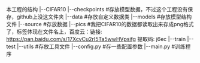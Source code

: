 本工程的结构
|--CIFAR10
 |--checkpoints #存放模型数据，不过这个工程没有保存，github上没这文件夹
 |--data #存放自定义数据类
 |--models #存放模型结构文件
 |--source #存放数据
  |--pics #我把CIFAR10的数据都读取出来存成png格式了，标签体现在文件名上，百度云：链接: https://pan.baidu.com/s/17XcvCu2rI5Ta5wwHVpsifg 提取码: j6ec
   |--train
   |--test
 |--utils #存放工具文件
 |--config.py #存一些配置参数
 |--main.py #训练程序


